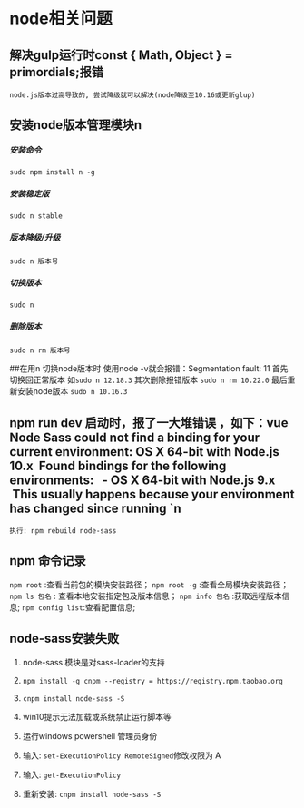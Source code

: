 # node相关问题

## 解决gulp运行时const { Math, Object } = primordials;报错
	node.js版本过高导致的, 尝试降级就可以解决(node降级至10.16或更新glup)

## 安装node版本管理模块n
##### 安装命令
```
sudo npm install n -g
```
##### 安装稳定版
```
sudo n stable
```
##### 版本降级/升级
```
sudo n 版本号
```
##### 切换版本
```
sudo n
```

##### 删除版本
```
sudo n rm 版本号
```

##在用n 切换node版本时 使用node -v就会报错：Segmentation fault: 11 
首先切换回正常版本 如`sudo n 12.18.3`
其次删除报错版本 `sudo n rm 10.22.0`
最后重新安装node版本 `sudo n 10.16.3`

## npm run dev 启动时，报了一大堆错误 ，如下：vue Node Sass could not find a binding for your current environment: OS X 64-bit with Node.js 10.x  Found bindings for the following environments:   - OS X 64-bit with Node.js 9.x  This usually happens because your environment has changed since running `n
	执行: npm rebuild node-sass

## npm 命令记录
`npm root` :查看当前包的模块安装路径；
`npm root -g` :查看全局模块安装路径；
`npm ls 包名` : 查看本地安装指定包及版本信息；
`npm info 包名` :获取远程版本信息;
`npm config list`:查看配置信息;

## node-sass安装失败
1. node-sass 模块是对sass-loader的支持

2. `npm install -g cnpm --registry = https://registry.npm.taobao.org`

3. `cnpm install node-sass -S`
4. win10提示无法加载或系统禁止运行脚本等
5. 运行windows powershell 管理员身份
6. 输入: `set-ExecutionPolicy RemoteSigned`修改权限为 A
7. 输入: `get-ExecutionPolicy`
8. 重新安装: `cnpm install node-sass -S`